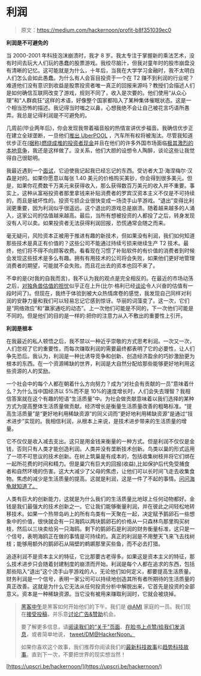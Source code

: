 # 利润

> 原文：<https://medium.com/hackernoon/profit-b8f351039ec0>

**利润是不可避免的**

当 2000-2001 年科技泡沫崩溃时，我才 8 岁。我太专注于掌握新的乘法艺术，没有时间去玩大人们玩的愚蠢的股票游戏。我绞尽脑汁，但我对童年时的股市崩盘没有清晰的记忆。这可能就是为什么，十年后，当我在大学学习金融时，我不太明白人们怎么会如此愚蠢。为什么有人会盲目投资于一个在 T2 赚不到利润的行业呢？难道他们没有意识到收益是股票投资者唯一真正的回报来源吗？教授们会描述人们是如何确信互联网改变了游戏，规则不同了，收入是次要的。他们使用“从众心理”和“人群疯狂”这样的术语，好像整个国家都陷入了某种集体催眠状态。这是一个相当恐怖的描述。我记得当时嗤之以鼻，心想我绝不会让自己被花言巧语所愚弄。我总是记得利润是不可避免的。

几周前(毕业两年后)，你会发现我带着福音般的热情宣讲优步福音。我确信优步正在建立全球垄断，一旦他们[推出 UberPOOL](http://abovethecrowd.com/2015/01/30/ubers-new-bhag-uberpool/) ，汽车所有权将被淘汰。尽管我知道优步正在[(据称)燃烧成堆的投资者现金](http://gawker.com/here-are-the-internal-documents-that-prove-uber-is-a-mo-1704234157)并且在他们的许多外国市场面临[极其激烈的本地竞争](http://www.forbes.com/sites/liyanchen/2015/09/23/meet-ubers-mortal-enemy-how-didi-kuaidi-defends-chinas-home-turf/#683ed04bfec9)，我还是这样做了。没关系，他们大胆的设想令人陶醉，谈论这些让我觉得自己很聪明。

我最近遇到一个[面试](https://www.youtube.com/watch?v=jzERXJgi5vQ)，它迫使我记起我已经忘记的东西。受访者大卫·海涅梅尔·汉森是对的。如果你愿意以每张 1.40 美元的价格购买美钞，你会得到很多美元。但是，如果你花费数千万美元来获得收入，那么获得数百万美元的收入并不重要。事实上，这种从富裕投资者那里拿钱来补贴消费者的罗宾汉资本主义不仅是不可持续的，而且是破坏性的。投资亏损企业很快变成一场烫手山芋游戏。“退出”变得比利润更重要，因为利润似乎很遥远。这个退出的游戏总是崩溃。随着越来越多的人涌入，这家公司的估值越来越高。最后，当所有想被投资的人都投了之后，转身发现没有人可以卖。如果投资者无法获得利润回报，恐慌通常会随之而来。

毫无疑问，风险资本正被用于推进有趣的新技术，但如果没有利润，我们如何知道那些技术是真正有价值的？这些公司不能通过持续亏损来继续生产 T2 技术。最终，他们将不得不向顾客收费。看看现在习惯了补贴软件的有价值的消费者到时候会发现这些技术是多么有趣。拥有有用技术的公司将会失败，如果他们更好地管理消费者的期望，可能就不会失败。而且花出去的资本也回不来了。

不幸的是(对我的自我而言)，我不认为我的观点是完全相反的。在最近的市场动荡之后，[对独角兽估值的担忧](http://fortune.com/silicon-valley-tech-ipo-market/)似乎正在上升(比尔·格利已经[谈论](http://www.businessinsider.com/bill-gurley-explains-the-problem-with-the-tech-bubble-2015-9)令人兴奋的估值有一段时间了)。但现在，我终于体验到被大众热情席卷的感觉，我发现自己同样对利润的安静力量和我们可以轻易忘记它感到惊讶。华丽的词藻变了。这一次，它们是“网络效应”和“赢家通吃的动态”。上一次他们可能是不同的，下一次他们可能是不同的。但是他们的目的是一样的:把你的注意力从入不敷出的重要性上引开。

**利润是根本**

在我最近的私人顿悟之后，我不禁以一种近乎崇敬的方式思考利润。一次又一次，人们忽视了它的重要性，而每次赚取利润的需要最终都表明了它的必要性，让人们争先恐后。我认为，利润是一种比诱导竞争和创新、创造经济盈余的巧妙激励更为根本的东西。在一个资源稀缺的世界，利润是大自然分配给那些能够更好地利用这些资源的人的奖励。

一个社会中的每个人都在朝着什么方向努力？成为“对社会有贡献的一员”意味着什么？为什么当中国经济以 5%而不是 10%的速度增长时，人们会失去理智？我相信答案就在这个有趣的短语“生活质量”中。为社会做贡献意味着以我们选择的某种方式为提高整体生活质量做贡献。经济增长是衡量生活质量改善的粗略标准。“提高生活质量”是“更好地利用稀缺资源”的同义词而“更好地利用稀缺资源”是通过“技术进步”实现的。我相信利润，从根本上来说，是技术进步带来的生活质量的增量。

它不仅仅是收入减去支出。这只是用金钱来衡量的一种方式。但是利润不仅仅是金钱，否则只有人类才能创造利润。人类并没有垄断技术创新。鸟类以巢的形式运用了一项不可思议的技术创新。在树上筑巢是有成本的，包括收集树枝并将它们绑在一起所花费的时间和精力。但是巢穴有巨大的回报(收益),比如保护后代免受捕食者和自然环境的伤害。这大大减少了父母的焦虑，让他们可以长时间飞走去收集食物。焦虑的减少是生活质量的提高。这就是利润，这是一件了不起的事情。[问问海龟就知道了。](https://www.youtube.com/watch?v=5OxRhbc3uwM)

人类有巨大的创新能力，这就是为什么我们的生活质量比地球上任何动物都好。金钱是我们最强大的技术创新之一。它让我们能够衡量利润，并在彼此之间轻松地转移技术。如果一个热带岛屿上的所有鸟类有一天聚在一起，决定赋予鹅卵石一些想象中的价值，很快就会有一只海鸥以两块鹅卵石的价格从一只森林鸟那里购买树枝，然后以三块卖给另一只海鸥。剩下的鹅卵石是利润的财务衡量标准，这只是一个信号，表明海鸥正在做的事情是可持续的。真正的利润是不用整天飞来飞去找树枝；能够用额外的鹅卵石从隔壁的鹈鹕那里买些鱼，而不必去打猎。

追逐利润不是资本主义的特征，它比那要古老得多。如果这是资本主义的特征，那么技术进步只会随着封建制度的崩溃而开始。利润是每个人都在追求的东西，包括那些陷入“退出”这个烫手山芋游戏的人，无论他们如何定义，都要提高生活质量。财务利润是一个信号，表明一家公司可以持续地创造其所有者所期待的生活质量的真正改善。这就是为什么它无法从任何投资分析中解脱出来，它首先是投资的全部意义。资本是一种稀缺资源。当它没有被用来赚取利润时，它就会被烧掉。

> [黑客中午](http://bit.ly/Hackernoon)是黑客如何开始他们的下午。我们是 [@AMI](http://bit.ly/atAMIatAMI) 家庭的一员。我们现在[接受投稿](http://bit.ly/hackernoonsubmission)，并乐意[讨论广告&赞助](mailto:partners@amipublications.com)机会。
> 
> 要了解更多信息，请[阅读我们的“关于”页面](https://goo.gl/4ofytp)、[在脸书上点赞/给我们发消息](http://bit.ly/HackernoonFB)，或者简单地说， [tweet/DM@HackerNoon。](https://goo.gl/k7XYbx)
> 
> 如果你喜欢这个故事，我们推荐你阅读我们的[最新科技故事](http://bit.ly/hackernoonlatestt)和[趋势科技故事](https://hackernoon.com/trending)。直到下一次，不要把世界的现实想当然！

[https://upscri.be/hackernoon/](https://upscri.be/hackernoon/)